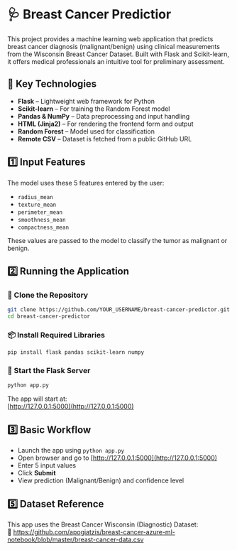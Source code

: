 # 🩺 Breast Cancer Predictior

This project provides a machine learning web application that predicts breast cancer diagnosis (malignant/benign) using clinical measurements from the Wisconsin Breast Cancer Dataset. Built with Flask and Scikit-learn, it offers medical professionals an intuitive tool for preliminary assessment.


## 🚀 Key Technologies

- **Flask** – Lightweight web framework for Python  
- **Scikit-learn** – For training the Random Forest model  
- **Pandas & NumPy** – Data preprocessing and input handling  
- **HTML (Jinja2)** – For rendering the frontend form and output  
- **Random Forest** – Model used for classification  
- **Remote CSV** – Dataset is fetched from a public GitHub URL

## 1️⃣ Input Features

The model uses these 5 features entered by the user:

- `radius_mean`  
- `texture_mean`  
- `perimeter_mean`  
- `smoothness_mean`  
- `compactness_mean`

These values are passed to the model to classify the tumor as malignant or benign.

## 2️⃣ Running the Application

### 🧾 Clone the Repository
```bash
git clone https://github.com/YOUR_USERNAME/breast-cancer-predictor.git
cd breast-cancer-predictor
```

### 📦 Install Required Libraries
```bash
pip install flask pandas scikit-learn numpy
```

### 🚀 Start the Flask Server
```bash
python app.py
```

The app will start at:  
[http://127.0.0.1:5000](http://127.0.0.1:5000)

## 3️⃣ Basic Workflow

- Launch the app using `python app.py`  
- Open browser and go to [http://127.0.0.1:5000](http://127.0.0.1:5000)  
- Enter 5 input values  
- Click **Submit**  
- View prediction (Malignant/Benign) and confidence level

## 5️⃣ Dataset Reference

This app uses the Breast Cancer Wisconsin (Diagnostic) Dataset:  
🔗 https://github.com/apogiatzis/breast-cancer-azure-ml-notebook/blob/master/breast-cancer-data.csv


